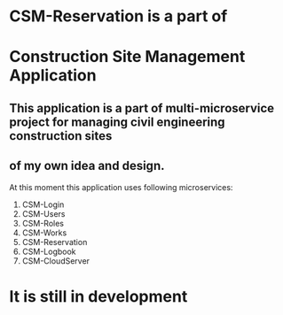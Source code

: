 # CSM-Reservation is a part of
# Construction Site Management Application

## This application is a part of multi-microservice project for managing civil engineering construction sites
## of my own idea and design.

At this moment this application uses following microservices:
1. CSM-Login
2. CSM-Users
3. CSM-Roles
4. CSM-Works
5. CSM-Reservation
6. CSM-Logbook
7. CSM-CloudServer

# It is still in development